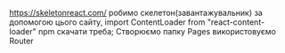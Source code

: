 https://skeletonreact.com/ робимо скелетон(завантажувальник) за допомогою цього сайту, import ContentLoader from "react-content-loader" npm скачати треба;
Створюємо папку Pages використовуємо Router